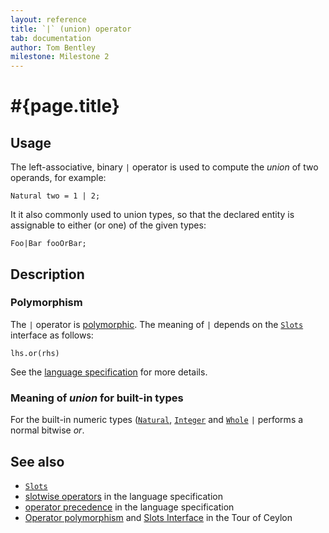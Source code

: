 ```yaml
---
layout: reference
title: `|` (union) operator
tab: documentation
author: Tom Bentley
milestone: Milestone 2
---
```


# #{page.title}

## Usage 

The left-associative, binary `|` operator is used to compute the 
*union* of two operands, for example:

    Natural two = 1 | 2;

It it also commonly used to union types, so that the declared entity 
is assignable to either (or one) of the given types:

    Foo|Bar fooOrBar;

## Description

### Polymorphism

The `|` operator is [polymorphic](/documentation/reference/operator/operator-polymorphism). 
The meaning of `|` depends on the 
[`Slots`](../../ceylon.language/Slots) interface as follows:

    lhs.or(rhs)

See the [language specification](#{site.urls.spec}#slotwiseoperators) for 
more details.

### Meaning of *union* for built-in types

For the built-in numeric types ([`Natural`](../../ceylon.language/Natural), 
[`Integer`](../../ceylon.language/Integer) and
[`Whole`](../../ceylon.language/Whole) 
`|` performs a normal bitwise *or*. 

## See also

* [`Slots`](../../ceylon.language/Slots)
* [slotwise operators](#{site.urls.spec}#slotwiseoperators) in the 
  language specification
* [operator precedence](#{site.urls.spec}#operatorprecedence) in the 
  language specification
* [Operator polymorphism](/documentation/tour/language-module/#operator_polymorphism) 
  and 
  [Slots Interface](/documentation/tour/language-module/#the_slots_interface) 
  in the Tour of Ceylon

